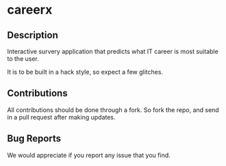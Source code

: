 # careerx

## Description
Interactive survery application that predicts what IT career is most suitable to the user.

It is to be built in a hack style, so expect a few glitches.

## Contributions
All contributions should be done through a fork. 
So fork the repo, and send in a pull request after making updates.

## Bug Reports
We would appreciate if you report any issue that you find.

